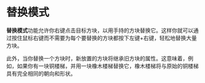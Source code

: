 # 替换模式

**替换模式**功能允许你右键点击目标方块，以用手持的方块替换它。这样你就可以通过按住鼠标右键而不需要为每个要替换的方块都按下左键+右键，轻松地替换大量方块。

此外，当你替换一个方块时，新放置的方块将继承旧方块的属性。这意味着，例如，如果你有一块铜楼梯，并用一块橡木楼梯替换它，橡木楼梯将与原始的铜楼梯具有完全相同的朝向和形状。